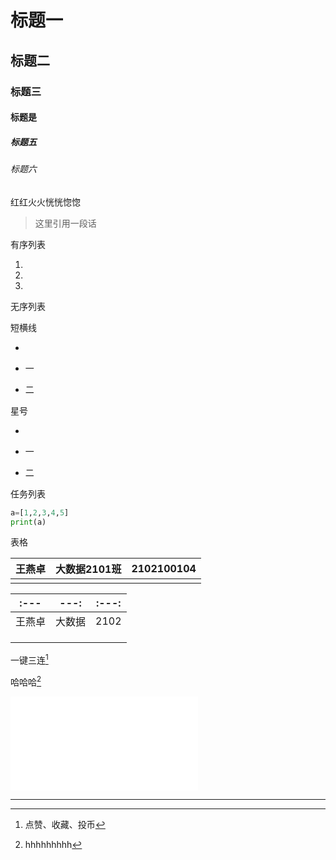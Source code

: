 # 标题一

## 标题二

### 标题三

#### 标题是

##### 标题五

###### 标题六

红红火火恍恍惚惚

> 这里引用一段话

有序列表

1.

2.

3.

无序列表

短横线

-

- 一
- 二

星号

*

* 一
* 二

任务列表

```python
a=[1,2,3,4,5]
print(a)
```

表格

| 王燕卓 | 大数据2101班 | 2102100104 |
| :----: | :----------: | :--------: |
|        |              |            |

|  :---  |  ---:  | :---: |
| :----: | :----: | ----- |
| 王燕卓 | 大数据 | 2102  |
|        |        |       |
|        |        |       |
|        |        |       |

一键三连[^三连]

[^三连]:点赞、收藏、投币

哈哈哈[^哈]



<iframe src="//player.bilibili.com/player.html?aid=327623069&bvid=BV1JA411h7Gw&cid=171385214&p=1" scrolling="no" border="0" frameborder="no" framespacing="0" allowfullscreen="true"> </iframe>



---







[^哈]:hhhhhhhhh

